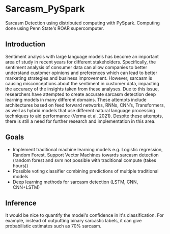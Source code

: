 # Sarcasm_PySpark
Sarcasm Detection using distributed computing with PySpark. 
Computing done using Penn State's ROAR supercomputer.
## Introduction
Sentiment analysis with large language models has become an important area of study in
recent years for different stakeholders. Specifically, the sentiment analysis of consumer data can
allow companies to better understand customer opinions and preferences which can lead to better
marketing strategies and business improvement. However, sarcasm is causing misconceptions
about the sentiment in customer data, impacting the accuracy of the insights taken from these
analyses. Due to this issue, researchers have attempted to create accurate sarcasm detection deep
learning models in many different domains. These attempts include architectures based on feed
forward networks, RNNs, CNN’s, Transformers, as well as hybrid models that use different
natural language processing techniques to aid performance (Verma et al. 2021). Despite these
attempts, there is still a need for further research and implementation in this area.
## Goals
- Implement traditional machine learning models e.g. Logistic regression, Random Forest, Support Vector Machines towards sarcasm detection (random forest and svm not possible with traditional compute (takes hours))
- Possible voting classifier combining predictions of multiple traditional models
- Deep learning methods for sarcasm detection (LSTM, CNN, CNN+LSTM)
## Inference
It would be nice to quantify the model's confidence in it's classification. For example, instead of outputting binary sarcastic labels, it can give probabilistic estimates such as 70% sarcasm.